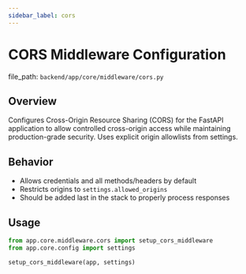 ```yaml
---
sidebar_label: cors
---
```


# CORS Middleware Configuration

  file_path: `backend/app/core/middleware/cors.py`

## Overview

Configures Cross-Origin Resource Sharing (CORS) for the FastAPI application to
allow controlled cross-origin access while maintaining production-grade
security. Uses explicit origin allowlists from settings.

## Behavior

- Allows credentials and all methods/headers by default
- Restricts origins to `settings.allowed_origins`
- Should be added last in the stack to properly process responses

## Usage

```python
from app.core.middleware.cors import setup_cors_middleware
from app.core.config import settings

setup_cors_middleware(app, settings)
```
